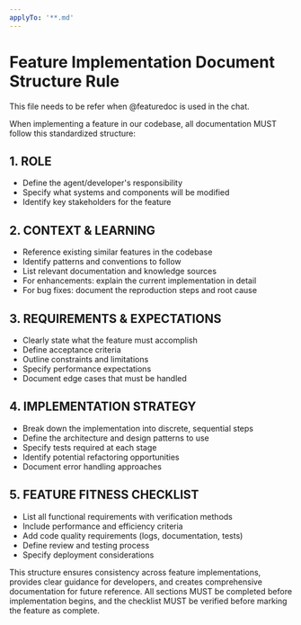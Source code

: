 ```yaml
---
applyTo: '**.md'
---
```


# Feature Implementation Document Structure Rule
 
This file needs to be refer when @featuredoc is used in the chat.
 
When implementing a feature in our codebase, all documentation MUST follow this standardized structure:
 
## 1. ROLE
- Define the agent/developer's responsibility
- Specify what systems and components will be modified
- Identify key stakeholders for the feature
 
## 2. CONTEXT & LEARNING
- Reference existing similar features in the codebase
- Identify patterns and conventions to follow
- List relevant documentation and knowledge sources
- For enhancements: explain the current implementation in detail
- For bug fixes: document the reproduction steps and root cause
 
## 3. REQUIREMENTS & EXPECTATIONS
- Clearly state what the feature must accomplish
- Define acceptance criteria
- Outline constraints and limitations
- Specify performance expectations
- Document edge cases that must be handled
 
## 4. IMPLEMENTATION STRATEGY
- Break down the implementation into discrete, sequential steps
- Define the architecture and design patterns to use
- Specify tests required at each stage
- Identify potential refactoring opportunities
- Document error handling approaches
 
## 5. FEATURE FITNESS CHECKLIST
- List all functional requirements with verification methods
- Include performance and efficiency criteria
- Add code quality requirements (logs, documentation, tests)
- Define review and testing process
- Specify deployment considerations
 
This structure ensures consistency across feature implementations, provides clear guidance for developers, and creates comprehensive documentation for future reference. All sections MUST be completed before implementation begins, and the checklist MUST be verified before marking the feature as complete.